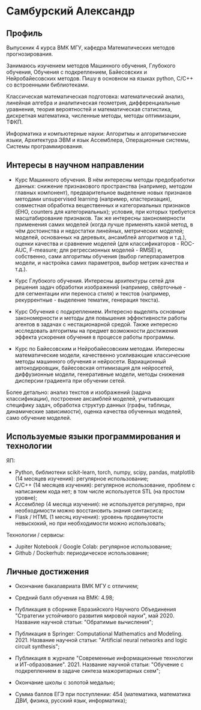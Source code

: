 # Самбурский Александр

## Профиль

Выпускник 4 курса ВМК МГУ, кафедра Математических методов прогнозирования. 

Занимаюсь изучением методов Машинного обучения, Глубокого обучения, Обучения с подкреплением, Байесовских и Нейробайесовских методов. Пишу в основном на языках python, C/C++ со встроенными библиотеками.

Классическая математическая подготовка: математический анализ, линейная алгебра и аналитическая геометрия, дифференциальные уравнения, теория вероятностей и математическая статистика, дискретная математика, численные методы, методы оптимизации, ТФКП.

Информатика и компьютерные науки: Алгоритмы и алгоритмические языки, Архитектура ЭВМ и язык Ассемблера, Операционные системы, Системы программирования.



## Интересы в научном направлении

* Курс Машинного обучения. В нём интересны методы предобработки данных: снижение признакового пространства (например, методом главных компонент), предварительное выделение новых признаков методами unsupervised learning (например, кластеризация), совместная обработка вещественных и категориальных признаков (EHO, counters для категориальных); условия, при которых требуется масштабирование признаков. Так же интересны закономерности применения самих моделей (когда лучше применять какой метод, в чём достоинства и недостатки линейных, метрических моделей; моделей, основанных на деревьях, ансамблей алгоритмов и т.д.), оценки качества и сравнение моделей (для классификаторов - ROC-AUC, F-measure; для регрессионных моделей - RMSE) и, собственно, сами алгоритмы обучения (выбор гиперпараметров модели, и настройка самих параметров, выбор метрик качества и т.д.).

* Курс Глубокого обучения. Интересны архитектуры сетей для решения задач обработки изображений (например, свёрточные - для сегментации или переноса стиля) и текстов (например, рекуррентные - выделение тематик, генерация текста).

* Курс Обучения с подкреплением. Интересно выделять основные закономерности и методы для повышения эффективности работы агентов в задачах с нестационарной средой. Также интересно исследовать алгоритмы на предмет возможности достижения эффекта ускорения обучения в процессе работы программы.

* Курс по Байесовским и Нейробайесовским методам. Интересны математические модели, качественно усиливающие классические методы машинного обучения и нейросети. Вариационный автокодировщик, байесовская оптимизация для нейросетей, диффузионные модели, генеративные модели, методы снижения дисперсии градиента при обучении сетей.

Более детально: анализ текстов и изображений (задача классификации), построение ансамблей моделей, учитывающих специфику задач, обработка структур данных (графы, таблицы, динамические зависимости), оценка качества обученных моделей, само обучение моделей.



## Используемые языки программирования и технологии

ЯП:
* Python, библиотеки scikit-learn, torch, numpy, scipy, pandas, matplotlib (14 месяцев изучения): регулярное использование;
*  C/C++ (14 месяцев изучения): регулярное использование, проблем с написанием кода нет; в том числе используется STL (на простом уровне);
* Ассемблер (4 месяца изучения): не используется регулярно, при необходимости можно восстановить знания синтаксиса;
* Flask / HTML (1 месяц изучения): уровень продвинутости невыскокий, но при необходимости можно использовать;

Технологии / сервисы:
* Jupiter Notebook / Google Colab: регулярное использование;
* Github / Dockerhub: периодическое использование; 



## Личные достижения

* Окончание бакалавриата ВМК МГУ с отличием;
* Средний балл обучения на ВМК: 4.98;

* Публикация в сборнике Евразийского Научного Объединения "Стратегии устойчивого развития мировой науки", май 2020. Название научной статьи: "Обратимые вычисления";
* Публикация в Springer: Computational Mathematics and Modeling. 2021. Название научной статьи: "Artificial neural networks and logic circuit synthesis";
* Публикация в журнале "Современные информационные технологии и ИТ-образование". 2021. Название научной статьи: "Обучение с подкреплением в задаче синтеза мажоритарных схем";

* Окончание школы с золотой медалью;
* Сумма баллов ЕГЭ при поступлении: 454 (математика, математика ДВИ, физика, русский язык, информатика);





